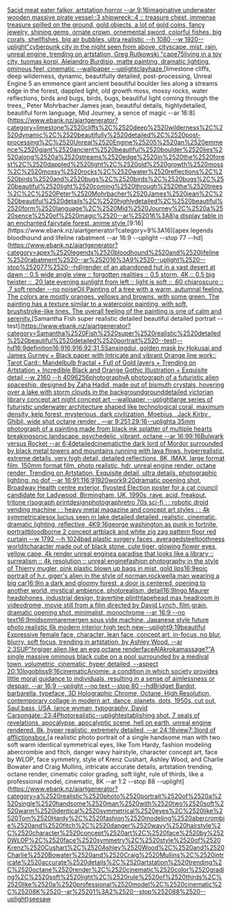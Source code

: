 [5](https://www.ebank.nz/aiartgenerator?category=5)[acid meat eater falkor, artstation,horror --ar 9:16](https://www.ebank.nz/aiartgenerator?category=acid%2520meat%2520eater%2520falkor%2C%2520artstation%2Chorror%2520--ar%25209%3A16)[imaginative underwater wooden massive pirate vessel::3 shipwreck::4 :: treasure chest, immense treasure spilled on the ground, gold objects, a lot of gold coins, fancy jewelry, shining gems, ornate crown, ornemental sword, colorful fishes, big corals, shellfishes, big air bubbles, ultra realistic --h 1080 --w 1920](https://www.ebank.nz/aiartgenerator?category=imaginative%2520underwater%2520wooden%2520massive%2520pirate%2520vessel%3A%3A3%2520shipwreck%3A%3A4%2520%3A%3A%2520treasure%2520chest%2C%2520immense%2520treasure%2520spilled%2520on%2520the%2520ground%2C%2520gold%2520objects%2C%2520a%2520lot%2520of%2520gold%2520coins%2C%2520fancy%2520jewelry%2C%2520shining%2520gems%2C%2520ornate%2520crown%2C%2520ornemental%2520sword%2C%2520colorful%2520fishes%2C%2520big%2520corals%2C%2520shellfishes%2C%2520big%2520air%2520bubbles%2C%2520ultra%2520realistic%2520--h%25201080%2520--w%25201920)[--uplight](https://www.ebank.nz/aiartgenerator?category=--uplight)["cyberpunk city in the night seen from above, cityscape, mist, rain, unreal engine, trending on artstation, Greg Rutkowski "](https://www.ebank.nz/aiartgenerator?category=%22cyberpunk%2520city%2520in%2520the%2520night%2520seen%2520from%2520above%2C%2520cityscape%2C%2520mist%2C%2520rain%2C%2520unreal%2520engine%2C%2520trending%2520on%2520artstation%2C%2520Greg%2520Rutkowski%2520%22)[cape](https://www.ebank.nz/aiartgenerator?category=cape)[75](https://www.ebank.nz/aiartgenerator?category=75)[living in a toy city, tuomas korpi, Alejandro Burdisio, matte painting, dramatic lighting, ominous feel, cinematic --wallpaper --uplight](https://www.ebank.nz/aiartgenerator?category=living%2520in%2520a%2520toy%2520city%2C%2520tuomas%2520korpi%2C%2520Alejandro%2520Burdisio%2C%2520matte%2520painting%2C%2520dramatic%2520lighting%2C%2520ominous%2520feel%2C%2520cinematic%2520--wallpaper%2520--uplight)[clay](https://www.ebank.nz/aiartgenerator?category=clay)[haze.](https://www.ebank.nz/aiartgenerator?category=haze.)[limestone cliffs, deep wilderness, dynamic, beautifully detailed, post-processing, Unreal Engine 5 an emmence giant ancient beautiful boulder lies along a streams edge in the forest, dappled light, old growth moss, mossy rocks, water reflections, birds and bugs, birds, bugs, beautiful light coming through the trees,, Peter Mohrbacher James jean, beautiful details, highlydetailed, beautiful form language, Mid Journey, a sence of magic --ar 16:8](https://www.ebank.nz/aiartgenerator?category=limestone%2520cliffs%2C%2520deep%2520wilderness%2C%2520dynamic%2C%2520beautifully%2520detailed%2C%2520post-processing%2C%2520Unreal%2520Engine%25205%2520an%2520emmence%2520giant%2520ancient%2520beautiful%2520boulder%2520lies%2520along%2520a%2520streams%2520edge%2520in%2520the%2520forest%2C%2520dappled%2520light%2C%2520old%2520growth%2520moss%2C%2520mossy%2520rocks%2C%2520water%2520reflections%2C%2520birds%2520and%2520bugs%2C%2520birds%2C%2520bugs%2C%2520beautiful%2520light%2520coming%2520through%2520the%2520trees%2C%2C%2520Peter%2520Mohrbacher%2520James%2520jean%2C%2520beautiful%2520details%2C%2520highlydetailed%2C%2520beautiful%2520form%2520language%2C%2520Mid%2520Journey%2C%2520a%2520sence%2520of%2520magic%2520--ar%252016%3A8)[a display table in an enchanted fairytale forest. anime style.](https://www.ebank.nz/aiartgenerator?category=a%2520display%2520table%2520in%2520an%2520enchanted%2520fairytale%2520forest.%2520anime%2520style.)[9:16](https://www.ebank.nz/aiartgenerator?category=9%3A16)[apex legends bloodhound and lifeline rabatment --ar 16:9 --uplight --stop 77 --hd](https://www.ebank.nz/aiartgenerator?category=apex%2520legends%2520bloodhound%2520and%2520lifeline%2520rabatment%2520--ar%252016%3A9%2520--uplight%2520--stop%252077%2520--hd)[render of an abandoned hut in a vast desert at dawn :: 0.5 wide angle view :: forgotten realities :: 0.5 storm, 4K,:: 0.5 big twister :: .20 late evening sunlight from left :: light is soft :: .60 chiaroscuro  :: .7 soft render --no noise](https://www.ebank.nz/aiartgenerator?category=render%2520of%2520an%2520abandoned%2520hut%2520in%2520a%2520vast%2520desert%2520at%2520dawn%2520%3A%3A%25200.5%2520wide%2520angle%2520view%2520%3A%3A%2520forgotten%2520realities%2520%3A%3A%25200.5%2520storm%2C%25204K%2C%3A%3A%25200.5%2520big%2520twister%2520%3A%3A%2520.20%2520late%2520evening%2520sunlight%2520from%2520left%2520%3A%3A%2520light%2520is%2520soft%2520%3A%3A%2520.60%2520chiaroscuro%2520%2520%3A%3A%2520.7%2520soft%2520render%2520--no%2520noise)[Oil Painting of a tree with a warm, autumnal feeling. The colors are mostly oranges, yellows and browns, with some green. The painting has a texture similar to a watercolor painting, with soft, brushstroke-like lines. The overall feeling of the painting is one of calm and serenity.](https://www.ebank.nz/aiartgenerator?category=Oil%2520Painting%2520of%2520a%2520tree%2520with%2520a%2520warm%2C%2520autumnal%2520feeling.%2520The%2520colors%2520are%2520mostly%2520oranges%2C%2520yellows%2520and%2520browns%2C%2520with%2520some%2520green.%2520The%2520painting%2520has%2520a%2520texture%2520similar%2520to%2520a%2520watercolor%2520painting%2C%2520with%2520soft%2C%2520brushstroke-like%2520lines.%2520The%2520overall%2520feeling%2520of%2520the%2520painting%2520is%2520one%2520of%2520calm%2520and%2520serenity.)[Samantha Fish super realistic detailed beautiful detailed portrait --test](https://www.ebank.nz/aiartgenerator?category=Samantha%2520Fish%2520super%2520realistic%2520detailed%2520beautiful%2520detailed%2520portrait%2520--test)[--hd](https://www.ebank.nz/aiartgenerator?category=--hd)[16:9](https://www.ebank.nz/aiartgenerator?category=16%3A9)[definition](https://www.ebank.nz/aiartgenerator?category=definition)[16:9](https://www.ebank.nz/aiartgenerator?category=16%3A9)[16:9](https://www.ebank.nz/aiartgenerator?category=16%3A9)[16:9](https://www.ebank.nz/aiartgenerator?category=16%3A9)[2:3](https://www.ebank.nz/aiartgenerator?category=2%3A3)[1.5](https://www.ebank.nz/aiartgenerator?category=1.5)[Sanxingdui, golden mask by Hokusai and James Gurney + Black paper with Intricate and vibrant Orange line work:: Tarot Card:: Mandelbulb fractal + Full of Gold layers + Trending on Artstation + Incredible Black and Orange Gothic Illustration + Exquisite detail  --w 2160  --h 4096](https://www.ebank.nz/aiartgenerator?category=Sanxingdui%2C%2520golden%2520mask%2520by%2520Hokusai%2520and%2520James%2520Gurney%2520%2B%2520Black%2520paper%2520with%2520Intricate%2520and%2520vibrant%2520Orange%2520line%2520work%3A%3A%2520Tarot%2520Card%3A%3A%2520Mandelbulb%2520fractal%2520%2B%2520Full%2520of%2520Gold%2520layers%2520%2B%2520Trending%2520on%2520Artstation%2520%2B%2520Incredible%2520Black%2520and%2520Orange%2520Gothic%2520Illustration%2520%2B%2520Exquisite%2520detail%2520%2520--w%25202160%2520%2520--h%25204096)[256](https://www.ebank.nz/aiartgenerator?category=256)[photography](https://www.ebank.nz/aiartgenerator?category=photography)[A photograph of a futuristic alien spaceship, designed by Zaha Hadid, made out of bismuth crystals, hovering over a lake with storm clouds in the background](https://www.ebank.nz/aiartgenerator?category=A%2520photograph%2520of%2520a%2520futuristic%2520alien%2520spaceship%2C%2520designed%2520by%2520Zaha%2520Hadid%2C%2520made%2520out%2520of%2520bismuth%2520crystals%2C%2520hovering%2520over%2520a%2520lake%2520with%2520storm%2520clouds%2520in%2520the%2520background)[ground](https://www.ebank.nz/aiartgenerator?category=ground)[detailed victorian library concept art night concept art --wallpaper --uplight](https://www.ebank.nz/aiartgenerator?category=detailed%2520victorian%2520library%2520concept%2520art%2520night%2520concept%2520art%2520--wallpaper%2520--uplight)[large series of  futuristic underwater architecture shaped like technological coral, maximum density, kelp forest, mysterious, dark civilization, Moebius , Jack Kirby , Ghibli, wide shot octane render . —ar 9:25](https://www.ebank.nz/aiartgenerator?category=large%2520series%2520of%2520%2520futuristic%2520underwater%2520architecture%2520shaped%2520like%2520technological%2520coral%2C%2520maximum%2520density%2C%2520kelp%2520forest%2C%2520mysterious%2C%2520dark%2520civilization%2C%2520Moebius%2520%2C%2520Jack%2520Kirby%2520%2C%2520Ghibli%2C%2520wide%2520shot%2520octane%2520render%2520.%2520%E2%80%94ar%25209%3A25)[1:2](https://www.ebank.nz/aiartgenerator?category=1%3A2)[9:16](https://www.ebank.nz/aiartgenerator?category=9%3A16)[--uplight](https://www.ebank.nz/aiartgenerator?category=--uplight)[a 35mm photograph of a painting made from black ink splatter of multiple hearts breaking](https://www.ebank.nz/aiartgenerator?category=a%252035mm%2520photograph%2520of%2520a%2520painting%2520made%2520from%2520black%2520ink%2520splatter%2520of%2520multiple%2520hearts%2520breaking)[sonic landscape, psychedelic, vibrant, octane --ar 16:9](https://www.ebank.nz/aiartgenerator?category=sonic%2520landscape%2C%2520psychedelic%2C%2520vibrant%2C%2520octane%2520--ar%252016%3A9)[9:16](https://www.ebank.nz/aiartgenerator?category=9%3A16)[Bulwark versus Rocket --ar 6:4](https://www.ebank.nz/aiartgenerator?category=Bulwark%2520versus%2520Rocket%2520--ar%25206%3A4)[detailed](https://www.ebank.nz/aiartgenerator?category=detailed)[cinematic](https://www.ebank.nz/aiartgenerator?category=cinematic)[the dark lord of Mordor surrounded by black metal towers and mountains running with lava flows, hyperrealistic, extreme details, very high detail, detailed reflections, 8K, IMAX, large format film, 150mm format film, photo realistic, hdr, unreal engine render, octane render, Trending on Artstation, Exquisite detail, ultra details, photographic lighting, no dof --ar 16:9](https://www.ebank.nz/aiartgenerator?category=the%2520dark%2520lord%2520of%2520Mordor%2520surrounded%2520by%2520black%2520metal%2520towers%2520and%2520mountains%2520running%2520with%2520lava%2520flows%2C%2520hyperrealistic%2C%2520extreme%2520details%2C%2520very%2520high%2520detail%2C%2520detailed%2520reflections%2C%25208K%2C%2520IMAX%2C%2520large%2520format%2520film%2C%2520150mm%2520format%2520film%2C%2520photo%2520realistic%2C%2520hdr%2C%2520unreal%2520engine%2520render%2C%2520octane%2520render%2C%2520Trending%2520on%2520Artstation%2C%2520Exquisite%2520detail%2C%2520ultra%2520details%2C%2520photographic%2520lighting%2C%2520no%2520dof%2520--ar%252016%3A9)[1:1](https://www.ebank.nz/aiartgenerator?category=1%3A1)[16:9](https://www.ebank.nz/aiartgenerator?category=16%3A9)[1920](https://www.ebank.nz/aiartgenerator?category=1920)[work](https://www.ebank.nz/aiartgenerator?category=work)[9:20](https://www.ebank.nz/aiartgenerator?category=9%3A20)[dramatic opening shot, Broadway Health centre exterior, flyosted Election poster for a cat council candidate for Ladywood, Birmingham, UK, 1990s, rave, acid, freakout, tritone risograph print](https://www.ebank.nz/aiartgenerator?category=dramatic%2520opening%2520shot%2C%2520Broadway%2520Health%2520centre%2520exterior%2C%2520flyosted%2520Election%2520poster%2520for%2520a%2520cat%2520council%2520candidate%2520for%2520Ladywood%2C%2520Birmingham%2C%2520UK%2C%25201990s%2C%2520rave%2C%2520acid%2C%2520freakout%2C%2520tritone%2520risograph%2520print)[design](https://www.ebank.nz/aiartgenerator?category=design)[photograph](https://www.ebank.nz/aiartgenerator?category=photograph)[retro 70s sci-fi : : robotic droid vending machine : : heavy metal magazine and concept art styles : : 4k symmetrical](https://www.ebank.nz/aiartgenerator?category=retro%252070s%2520sci-fi%2520%3A%2520%3A%2520robotic%2520droid%2520vending%2520machine%2520%3A%2520%3A%2520heavy%2520metal%2520magazine%2520and%2520concept%2520art%2520styles%2520%3A%2520%3A%25204k%2520symmetrical)[esox lucius seen in lake detailed,detailed, realistic, cinematic, dramatic lighting, reflective, 4K](https://www.ebank.nz/aiartgenerator?category=esox%2520lucius%2520seen%2520in%2520lake%2520detailed%2Cdetailed%2C%2520realistic%2C%2520cinematic%2C%2520dramatic%2520lighting%2C%2520reflective%2C%25204K)[9:16](https://www.ebank.nz/aiartgenerator?category=9%3A16)[george washington as punk in fortnite, portrait](https://www.ebank.nz/aiartgenerator?category=george%2520washington%2520as%2520punk%2520in%2520fortnite%2C%2520portrait)[bloodborne 2 concept art](https://www.ebank.nz/aiartgenerator?category=bloodborne%25202%2520concept%2520art)[black and white zig zag pattern floor  red curtain --w 1792 --h 1024](https://www.ebank.nz/aiartgenerator?category=black%2520and%2520white%2520zig%2520zag%2520pattern%2520floor%2520%2520red%2520curtain%2520--w%25201792%2520--h%25201024)[bad plastic svrgery faces, averaged](https://www.ebank.nz/aiartgenerator?category=bad%2520plastic%2520svrgery%2520faces%2C%2520averaged)[steel](https://www.ebank.nz/aiartgenerator?category=steel)[toothness world](https://www.ebank.nz/aiartgenerator?category=toothness%2520world)[it](https://www.ebank.nz/aiartgenerator?category=it)[character made out of black stone,  cute  tiger, glowing flower eyes, yellow cape, 4k render unreal engine](https://www.ebank.nz/aiartgenerator?category=character%2520made%2520out%2520of%2520black%2520stone%2C%2520%2520cute%2520%2520tiger%2C%2520glowing%2520flower%2520eyes%2C%2520yellow%2520cape%2C%25204k%2520render%2520unreal%2520engine)[a paradise that looks like a library :: surrealism :: 4k resolution :: unreal engine](https://www.ebank.nz/aiartgenerator?category=a%2520paradise%2520that%2520looks%2520like%2520a%2520library%2520%3A%3A%2520surrealism%2520%3A%3A%25204k%2520resolution%2520%3A%3A%2520unreal%2520engine)[fashion photography in the style of Thierry mugler, pink plastic blown up bags in mist, gold lips](https://www.ebank.nz/aiartgenerator?category=fashion%2520photography%2520in%2520the%2520style%2520of%2520Thierry%2520mugler%2C%2520pink%2520plastic%2520blown%2520up%2520bags%2520in%2520mist%2C%2520gold%2520lips)[16:9](https://www.ebank.nz/aiartgenerator?category=16%3A9)[epic portrait of h.r. giger's alien in the style of norman rockwell](https://www.ebank.nz/aiartgenerator?category=epic%2520portrait%2520of%2520h.r.%2520giger%27s%2520alien%2520in%2520the%2520style%2520of%2520norman%2520rockwell)[a man wearing a big car](https://www.ebank.nz/aiartgenerator?category=a%2520man%2520wearing%2520a%2520big%2520car)[16:9](https://www.ebank.nz/aiartgenerator?category=16%3A9)[in a dark and gloomy forest, a door is centered, opening to another world, mystical ambience, photorealism, detail](https://www.ebank.nz/aiartgenerator?category=in%2520a%2520dark%2520and%2520gloomy%2520forest%2C%2520a%2520door%2520is%2520centered%2C%2520opening%2520to%2520another%2520world%2C%2520mystical%2520ambience%2C%2520photorealism%2C%2520detail)[16:9](https://www.ebank.nz/aiartgenerator?category=16%3A9)[Ingo Maurer headphones, industrial design, travertine plinth](https://www.ebank.nz/aiartgenerator?category=Ingo%2520Maurer%2520headphones%2C%2520industrial%2520design%2C%2520travertine%2520plinth)[tapehead max headroom in videodrome, movie still from a film directed by David Lynch, film grain, dramatic opening shot, minimalist, monochrome --ar 16:9 --no text](https://www.ebank.nz/aiartgenerator?category=tapehead%2520max%2520headroom%2520in%2520videodrome%2C%2520movie%2520still%2520from%2520a%2520film%2520directed%2520by%2520David%2520Lynch%2C%2520film%2520grain%2C%2520dramatic%2520opening%2520shot%2C%2520minimalist%2C%2520monochrome%2520--ar%252016%3A9%2520--no%2520text)[16:9](https://www.ebank.nz/aiartgenerator?category=16%3A9)[midsommar](https://www.ebank.nz/aiartgenerator?category=midsommar)[emergen sous vide machine, Japanese style future photo realistic 6k modern interior high tech new](https://www.ebank.nz/aiartgenerator?category=emergen%2520sous%2520vide%2520machine%2C%2520Japanese%2520style%2520future%2520photo%2520realistic%25206k%2520modern%2520interior%2520high%2520tech%2520new)[--uplight](https://www.ebank.nz/aiartgenerator?category=--uplight)[9:19](https://www.ebank.nz/aiartgenerator?category=9%3A19)[beautiful Expressive female face, character, lean face, concept art, in-focus, no blur, blurry, soft focus, trending in artstation, by Ashley Wood. --ar 2:3](https://www.ebank.nz/aiartgenerator?category=beautiful%2520Expressive%2520female%2520face%2C%2520character%2C%2520lean%2520face%2C%2520concept%2520art%2C%2520in-focus%2C%2520no%2520blur%2C%2520blurry%2C%2520soft%2520focus%2C%2520trending%2520in%2520artstation%2C%2520by%2520Ashley%2520Wood.%2520--ar%25202%3A3)[SUP"](https://www.ebank.nz/aiartgenerator?category=SUP%22)[hrgiger alien,like an egg,octane render](https://www.ebank.nz/aiartgenerator?category=hrgiger%2520alien%2Clike%2520an%2520egg%2Coctane%2520render)[face](https://www.ebank.nz/aiartgenerator?category=face)[AlAkroka](https://www.ebank.nz/aiartgenerator?category=AlAkroka)[massage?"](https://www.ebank.nz/aiartgenerator?category=massage%3F%22)[A single massive ominous black cube on a pool surrounded by a medival town, volumetric, cinematic, hyper detailed, --aspect 20:10](https://www.ebank.nz/aiartgenerator?category=A%2520single%2520massive%2520ominous%2520black%2520cube%2520on%2520a%2520pool%2520surrounded%2520by%2520a%2520medival%2520town%2C%2520volumetric%2C%2520cinematic%2C%2520hyper%2520detailed%2C%2520--aspect%252020%3A10)[logo](https://www.ebank.nz/aiartgenerator?category=logo)[bliss](https://www.ebank.nz/aiartgenerator?category=bliss)[9:16](https://www.ebank.nz/aiartgenerator?category=9%3A16)[cinematic](https://www.ebank.nz/aiartgenerator?category=cinematic)[Anomie: a condition in which society provides little moral guidance to individuals, resulting in a sense of aimlessness or despair. --ar 16:9 --uplight --no text --stop 80 --hd](https://www.ebank.nz/aiartgenerator?category=Anomie%3A%2520a%2520condition%2520in%2520which%2520society%2520provides%2520little%2520moral%2520guidance%2520to%2520individuals%2C%2520resulting%2520in%2520a%2520sense%2520of%2520aimlessness%2520or%2520despair.%2520--ar%252016%3A9%2520--uplight%2520--no%2520text%2520--stop%252080%2520--hd)[Bridget Bardot, barbarella, typeface, 3D Holographic Chrome, Octane, High Resolution, contemporary collage in modern art, dance, planets, dots, 1950s, cut out, Saul bass, USA, lance wyman, typography, David Carson](https://www.ebank.nz/aiartgenerator?category=Bridget%2520Bardot%2C%2520barbarella%2C%2520typeface%2C%25203D%2520Holographic%2520Chrome%2C%2520Octane%2C%2520High%2520Resolution%2C%2520contemporary%2520collage%2520in%2520modern%2520art%2C%2520dance%2C%2520planets%2C%2520dots%2C%25201950s%2C%2520cut%2520out%2C%2520Saul%2520bass%2C%2520USA%2C%2520lance%2520wyman%2C%2520typography%2C%2520David%2520Carson)[gate::2](https://www.ebank.nz/aiartgenerator?category=gate%3A%3A2)[3:4](https://www.ebank.nz/aiartgenerator?category=3%3A4)[Photorealistic](https://www.ebank.nz/aiartgenerator?category=Photorealistic)[--uplight](https://www.ebank.nz/aiartgenerator?category=--uplight)[establishing shot, 7 seals of revelations,  apocalypse,  apocalyptic scene, hell on earth, unreal engine rendered,  8k, hyper realistic,  extremely detailed,  --ar 24:18](https://www.ebank.nz/aiartgenerator?category=establishing%2520shot%2C%25207%2520seals%2520of%2520revelations%2C%2520%2520apocalypse%2C%2520%2520apocalyptic%2520scene%2C%2520hell%2520on%2520earth%2C%2520unreal%2520engine%2520rendered%2C%2520%25208k%2C%2520hyper%2520realistic%2C%2520%2520extremely%2520detailed%2C%2520%2520--ar%252024%3A18)[view](https://www.ebank.nz/aiartgenerator?category=view)[7:3](https://www.ebank.nz/aiartgenerator?category=7%3A3)[lord of afflictions](https://www.ebank.nz/aiartgenerator?category=lord%2520of%2520afflictions)[box.](https://www.ebank.nz/aiartgenerator?category=box.)[a realistic photo portrait of a single handsome man with two soft warm identical symmetrical eyes, like Tom Hardy, fashion modeling abercrombie and fitch, danger wavy hairstyle, character concept art, face by WLOP, face symmetry, style of Krenz Cushart, Ashley Wood, and Charlie Bowater and Craig Mullins, intricate accurate details, artstation trending, octane render, cinematic color grading, soft light, rule of thirds, like a professional model, cinematic, 8K --ar 1:2 --stop 88 --uplight](https://www.ebank.nz/aiartgenerator?category=a%2520realistic%2520photo%2520portrait%2520of%2520a%2520single%2520handsome%2520man%2520with%2520two%2520soft%2520warm%2520identical%2520symmetrical%2520eyes%2C%2520like%2520Tom%2520Hardy%2C%2520fashion%2520modeling%2520abercrombie%2520and%2520fitch%2C%2520danger%2520wavy%2520hairstyle%2C%2520character%2520concept%2520art%2C%2520face%2520by%2520WLOP%2C%2520face%2520symmetry%2C%2520style%2520of%2520Krenz%2520Cushart%2C%2520Ashley%2520Wood%2C%2520and%2520Charlie%2520Bowater%2520and%2520Craig%2520Mullins%2C%2520intricate%2520accurate%2520details%2C%2520artstation%2520trending%2C%2520octane%2520render%2C%2520cinematic%2520color%2520grading%2C%2520soft%2520light%2C%2520rule%2520of%2520thirds%2C%2520like%2520a%2520professional%2520model%2C%2520cinematic%2C%25208K%2520--ar%25201%3A2%2520--stop%252088%2520--uplight)[seesaw](https://www.ebank.nz/aiartgenerator?category=seesaw)